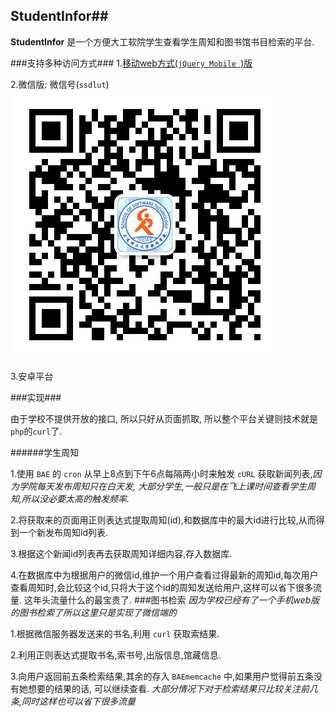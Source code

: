 ## StudentInfor##

**StudentInfor** 是一个方便大工软院学生查看学生周知和图书馆书目检索的平台.

###支持多种访问方式###
1.[移动web方式(`jQuery Mobile `)版](http://ssdlut.duapp.com)

2.微信版: 微信号(`ssdlut`)![二维码](https://github.com/yiye/studentinfor/blob/2afeb0d5f1643611a81ac71465a23af378c7c6bb/qrcode_for_gh_3511c58f03a1_430.jpg)

3.安卓平台

###实现###

由于学校不提供开放的接口, 所以只好从页面抓取, 所以整个平台关键则技术就是`php`的`curl`了.

######学生周知

1.使用 `BAE` 的 `cron` 从早上8点到下午6点每隔两小时来触发 `cURL` 获取新闻列表,*因为学院每天发布周知只在白天发, 大部分学生,一般只是在飞上课时间查看学生周知,所以没必要太高的触发频率.*

2.将获取来的页面用正则表达式提取周知(id),和数据库中的最大id进行比较,从而得到一个新发布周知id列表.

3.根据这个新闻id列表再去获取周知详细内容,存入数据库.

4.在数据库中为根据用户的微信id,维护一个用户查看过得最新的周知id,每次用户查看周知时,会比较这个id,只将大于这个id的周知发送给用户,这样可以省下很多流量. 这年头流量什么的最宝贵了.
###图书检索
*因为学校已经有了一个手机web版的图书检索了所以这里只是实现了微信端的*

1.根据微信服务器发送来的书名,利用 `curl` 获取索结果.

2.利用正则表达式提取书名,索书号,出版信息,馆藏信息.

3.向用户返回前五条检索结果,其余的存入 `BAEmemcache` 中,如果用户觉得前五条没有她想要的结果的话, 可以继续查看. *大部分情况下对于检索结果只比较关注前几条,同时这样也可以省下很多流量*



